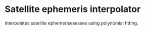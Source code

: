 # Satellite ephemeris interpolator
Interpolates satellite ephemerisesesses using polynomial fitting.
